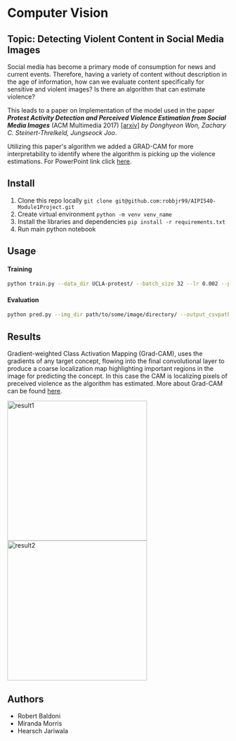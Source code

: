 # Computer Vision

## Topic: Detecting Violent Content in Social Media Images 

Social media has become a primary mode of consumption for news and current events. Therefore, having a variety of content without description in the age of information, how can we evaluate content specifically for sensitive and violent images? Is there an algorithm that can estimate violence?

This leads to a paper on Implementation of the model used in the paper **_Protest Activity Detection and Perceived Violence Estimation from Social Media Images_** (ACM Multimedia 2017) [\[arxiv\]](https://arxiv.org/abs/1709.06204) *by Donghyeon Won, Zachary C. Steinert-Threlkeld, Jungseock Joo*.

Utilizing this paper's algorithm we added a GRAD-CAM for more interpretability to identify where the algorithm is picking up the violence estimations. For PowerPoint link click [here](https://github.com/robbjr99/AIPI540-Module1Project/blob/main/CV%20Module%201.pptx).

## Install
1. Clone this repo locally `git clone git@github.com:robbjr99/AIPI540-Module1Project.git`
2. Create virtual environment `python -m venv venv_name`
3. Install the libraries and dependencies `pip install -r requirements.txt`
4. Run main python notebook

## Usage   
#### Training  

```bash
python train.py --data_dir UCLA-protest/ --batch_size 32 --lr 0.002 --print_freq 100 --epochs 100 --cuda
```

#### Evaluation

```bash
python pred.py --img_dir path/to/some/image/directory/ --output_csvpath result.csv --model model_best.pth.tar --cuda
```

## Results
Gradient-weighted Class Activation Mapping (Grad-CAM), uses the gradients of any target concept, flowing into the final convolutional layer to produce a coarse localization map highlighting important regions in the image for predicting the concept. In this case the CAM is localizing pixels of preceived violence as the algorithm has estimated. More about Grad-CAM can be found [here](https://arxiv.org/abs/1610.02391).

<img width="318" alt="result1" src="https://user-images.githubusercontent.com/88054926/153778084-02451230-680f-4fa7-b23d-7bc9b8a3b07e.png">
<img width="318" alt="result2" src="https://user-images.githubusercontent.com/88054926/153778085-4aa46b0f-3951-46af-8f9b-8e596a363fcf.png">

## Authors
- Robert Baldoni
- Miranda Morris
- Hearsch Jariwala
